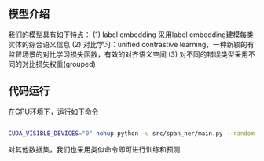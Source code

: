 

## 模型介绍

我们的模型具有如下特点：
(1) label embedding 采用label embedding建模每类实体的综合语义信息
(2) 对比学习：unified contrastive learning，一种新颖的有监督场景的对比学习损失函数，有效的对齐语义空间
(3) 对不同的错误类型采用不同的对比损失权重(grouped)



## 代码运行

在GPU环境下，运行如下命令
```bash

CUDA_VISIBLE_DEVICES="0" nohup python -u src/span_ner/main.py --random_state 1111 --data_dir datasets/CMeEE-v2/ --check_dir experiments/outputs/bert_CMeEE-v2_0 --pretrained_model_dir resources/chinese_bert_wwm_ext --warmup_steps 400 --batch_size 16 --negative_rate 0.9 --epoch_num 50 --learning_rate 2e-5 > train_0.log &


```

对其他数据集，我们也采用类似命令即可进行训练和预测




